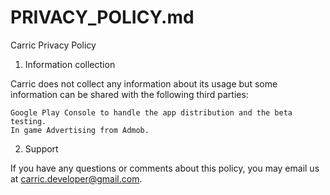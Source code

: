 # PRIVACY_POLICY.md
Carric Privacy Policy

1. Information collection

Carric does not collect any information about its usage but some information can be shared with the following third parties:

    Google Play Console to handle the app distribution and the beta testing.
    In game Advertising from Admob.

2. Support

If you have any questions or comments about this policy, you may email us at carric.developer@gmail.com.

